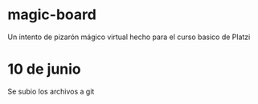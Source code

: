 # magic-board
Un intento de pizarón mágico virtual hecho para el curso basico de Platzi

# 10 de junio
Se subio los archivos a git
